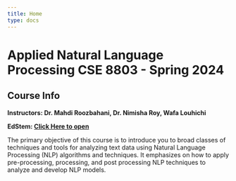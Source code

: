 ```yaml
---
title: Home
type: docs
---
```


# Applied Natural Language Processing CSE 8803 - Spring 2024

## Course Info

**Instructors: Dr. Mahdi Roozbahani, Dr. Nimisha Roy, Wafa Louhichi**

**EdStem: <a href="https://edstem.org/us/courses/39507/discussion/" target="_blank">Click Here to open</a>**

The primary objective of this course is to introduce you to broad classes of techniques and tools for analyzing text data using Natural Language Processing (NLP) algorithms and techniques. It emphasizes on how to apply pre-processing, processing, and post processing NLP techniques to analyze and develop NLP models.
